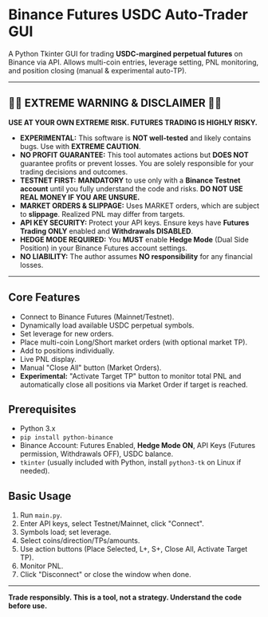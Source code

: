 # Binance Futures USDC Auto-Trader GUI

A Python Tkinter GUI for trading **USDC-margined perpetual futures** on Binance via API. Allows multi-coin entries, leverage setting, PNL monitoring, and position closing (manual & experimental auto-TP).

---

## 🚨🚨 **EXTREME WARNING & DISCLAIMER** 🚨🚨

**USE AT YOUR OWN EXTREME RISK. FUTURES TRADING IS HIGHLY RISKY.**

*   **EXPERIMENTAL:** This software is **NOT well-tested** and likely contains bugs. Use with **EXTREME CAUTION**.
*   **NO PROFIT GUARANTEE:** This tool automates actions but **DOES NOT** guarantee profits or prevent losses. You are solely responsible for your trading decisions and outcomes.
*   **TESTNET FIRST:** **MANDATORY** to use only with a **Binance Testnet account** until you fully understand the code and risks. **DO NOT USE REAL MONEY IF YOU ARE UNSURE.**
*   **MARKET ORDERS & SLIPPAGE:** Uses MARKET orders, which are subject to **slippage**. Realized PNL may differ from targets.
*   **API KEY SECURITY:** Protect your API keys. Ensure keys have **Futures Trading ONLY** enabled and **Withdrawals DISABLED**.
*   **HEDGE MODE REQUIRED:** You **MUST** enable **Hedge Mode** (Dual Side Position) in your Binance Futures account settings.
*   **NO LIABILITY:** The author assumes **NO responsibility** for any financial losses.

---

## Core Features

*   Connect to Binance Futures (Mainnet/Testnet).
*   Dynamically load available USDC perpetual symbols.
*   Set leverage for new orders.
*   Place multi-coin Long/Short market orders (with optional market TP).
*   Add to positions individually.
*   Live PNL display.
*   Manual "Close All" button (Market Orders).
*   **Experimental:** "Activate Target TP" button to monitor total PNL and automatically close all positions via Market Order if target is reached.

## Prerequisites

*   Python 3.x
*   `pip install python-binance`
*   Binance Account: Futures Enabled, **Hedge Mode ON**, API Keys (Futures permission, Withdrawals OFF), USDC balance.
*   `tkinter` (usually included with Python, install `python3-tk` on Linux if needed).

## Basic Usage

1.  Run `main.py`.
2.  Enter API keys, select Testnet/Mainnet, click "Connect".
3.  Symbols load; set leverage.
4.  Select coins/direction/TPs/amounts.
5.  Use action buttons (Place Selected, L+, S+, Close All, Activate Target TP).
6.  Monitor PNL.
7.  Click "Disconnect" or close the window when done.

---

**Trade responsibly. This is a tool, not a strategy. Understand the code before use.**
